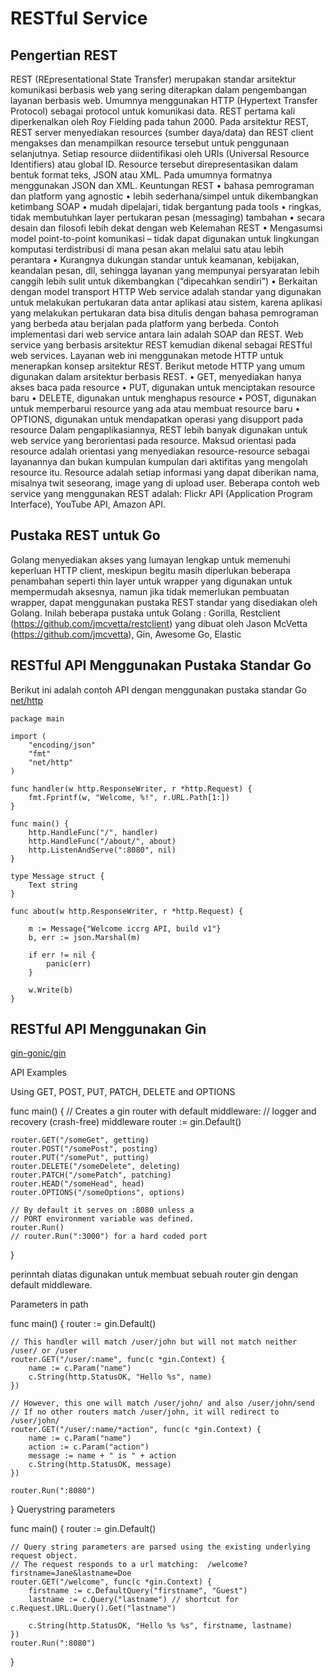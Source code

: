 # RESTful Service

## Pengertian REST
REST (REpresentational State Transfer) merupakan standar arsitektur komunikasi berbasis web yang sering diterapkan dalam pengembangan layanan berbasis web. Umumnya menggunakan HTTP (Hypertext Transfer Protocol) sebagai protocol untuk komunikasi data. REST pertama kali diperkenalkan oleh Roy Fielding pada tahun 2000. Pada arsitektur REST, REST server menyediakan resources (sumber daya/data) dan REST client mengakses dan menampilkan resource tersebut untuk penggunaan selanjutnya. Setiap resource diidentifikasi oleh URIs (Universal Resource Identifiers) atau global ID. Resource tersebut direpresentasikan dalam bentuk format teks, JSON atau XML. Pada umumnya formatnya menggunakan JSON dan XML.
Keuntungan REST
•	bahasa pemrograman dan platform yang agnostic
•	lebih sederhana/simpel untuk dikembangkan ketimbang SOAP
•	mudah dipelajari, tidak bergantung pada tools
•	ringkas, tidak membutuhkan layer pertukaran pesan (messaging) tambahan
•	secara desain dan filosofi lebih dekat dengan web
Kelemahan REST
•	Mengasumsi model point-to-point komunikasi – tidak dapat digunakan untuk lingkungan komputasi terdistribusi di mana pesan akan melalui satu atau lebih perantara
•	Kurangnya dukungan standar untuk keamanan, kebijakan, keandalan pesan, dll, sehingga layanan yang mempunyai persyaratan lebih canggih lebih sulit untuk dikembangkan (“dipecahkan sendiri”)
•	Berkaitan dengan model transport HTTP
Web service adalah standar yang digunakan untuk melakukan pertukaran data antar aplikasi atau sistem, karena aplikasi yang melakukan pertukaran data bisa ditulis dengan bahasa pemrograman yang berbeda atau berjalan pada platform yang berbeda. Contoh implementasi dari web service antara lain adalah SOAP dan REST. Web service yang berbasis arsitektur REST kemudian dikenal sebagai RESTful web services. Layanan web ini menggunakan metode HTTP untuk menerapkan konsep arsitektur REST.
Berikut metode HTTP yang umum digunakan dalam arsitektur berbasis REST.
•	GET, menyediakan hanya akses baca pada resource
•	PUT, digunakan untuk menciptakan resource baru
•	DELETE, digunakan untuk menghapus resource
•	POST, digunakan untuk memperbarui resource yang ada atau membuat resource baru
•	OPTIONS, digunakan untuk mendapatkan operasi yang disupport pada resource
Dalam pengaplikasiannya, REST lebih banyak digunakan untuk web service yang berorientasi pada resource. Maksud orientasi pada resource adalah orientasi yang menyediakan resource-resource sebagai layanannya dan bukan kumpulan kumpulan dari aktifitas yang mengolah resource itu. Resource adalah setiap informasi yang dapat diberikan nama, misalnya twit seseorang, image yang di upload user. Beberapa contoh web service yang menggunakan REST adalah: Flickr API (Application Program Interface), YouTube API, Amazon API.


## Pustaka REST untuk Go
Golang menyediakan akses yang lumayan lengkap untuk memenuhi keperluan HTTP client, meskipun begitu masih diperlukan beberapa penambahan seperti thin layer untuk wrapper yang digunakan untuk mempermudah aksesnya, namun jika tidak memerlukan pembuatan wrapper, dapat menggunakan pustaka REST standar yang disediakan oleh Golang.
Inilah beberapa pustaka untuk Golang : 
			Gorilla, 
			Restclient (https://github.com/jmcvetta/restclient) yang dibuat oleh Jason McVetta (https://github.com/jmcvetta),
			Gin, 
			Awesome Go, 
			Elastic

## RESTful API Menggunakan Pustaka Standar Go

Berikut ini adalah contoh API dengan menggunakan pustaka standar Go [net/http](https://golang.org/pkg/net/http/)

```
package main

import (
	"encoding/json"
	"fmt"
	"net/http"
)

func handler(w http.ResponseWriter, r *http.Request) {
	fmt.Fprintf(w, "Welcome, %!", r.URL.Path[1:])
}

func main() {
	http.HandleFunc("/", handler)
	http.HandleFunc("/about/", about)
	http.ListenAndServe(":8080", nil)
}

type Message struct {
	Text string
}

func about(w http.ResponseWriter, r *http.Request) {

	m := Message{"Welcome iccrg API, build v1"}
	b, err := json.Marshal(m)

	if err != nil {
		panic(err)
	}

	w.Write(b)
}
```

## RESTful API Menggunakan Gin


[gin-gonic/gin](https://github.com/gin-gonic/gin)


API Examples

Using GET, POST, PUT, PATCH, DELETE and OPTIONS

func main() {
    // Creates a gin router with default middleware:
    // logger and recovery (crash-free) middleware
    router := gin.Default()

    router.GET("/someGet", getting)
    router.POST("/somePost", posting)
    router.PUT("/somePut", putting)
    router.DELETE("/someDelete", deleting)
    router.PATCH("/somePatch", patching)
    router.HEAD("/someHead", head)
    router.OPTIONS("/someOptions", options)

    // By default it serves on :8080 unless a
    // PORT environment variable was defined.
    router.Run()
    // router.Run(":3000") for a hard coded port
}

perinntah diatas digunakan untuk membuat sebuah router gin dengan default middleware.

Parameters in path

func main() {
    router := gin.Default()

    // This handler will match /user/john but will not match neither /user/ or /user
    router.GET("/user/:name", func(c *gin.Context) {
        name := c.Param("name")
        c.String(http.StatusOK, "Hello %s", name)
    })

    // However, this one will match /user/john/ and also /user/john/send
    // If no other routers match /user/john, it will redirect to /user/john/
    router.GET("/user/:name/*action", func(c *gin.Context) {
        name := c.Param("name")
        action := c.Param("action")
        message := name + " is " + action
        c.String(http.StatusOK, message)
    })

    router.Run(":8080")
}
Querystring parameters

func main() {
    router := gin.Default()

    // Query string parameters are parsed using the existing underlying request object.
    // The request responds to a url matching:  /welcome?firstname=Jane&lastname=Doe
    router.GET("/welcome", func(c *gin.Context) {
        firstname := c.DefaultQuery("firstname", "Guest")
        lastname := c.Query("lastname") // shortcut for c.Request.URL.Query().Get("lastname")

        c.String(http.StatusOK, "Hello %s %s", firstname, lastname)
    })
    router.Run(":8080")
}



